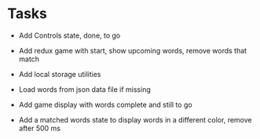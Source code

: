 # Tasks
- Add Controls state, done, to go
- Add redux game with start, show upcoming words, remove words that match

- Add local storage utilities
- Load words from json data file if missing
- Add game display with words complete and still to go
- Add a matched words state to display words in a different color, remove after 500 ms
